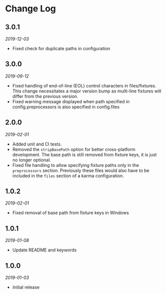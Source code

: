# Change Log

## 3.0.1

*2019-12-03*

- Fixed check for duplicate paths in configuration

## 3.0.0

*2019-09-12*

- Fixed handling of end-of-line (EOL) control characters in files/fixtures. This
  change necessitates a major version bump as multi-line fixtures will differ
  from the previous version.
- Fixed warning message displayed when path specified in config.preprocessors
  is also specified in config.files

## 2.0.0

*2019-02-01*

- Added unit and CI tests.
- Removed the `stripBasePath` option for better cross-platform development. The
  base path is still removed from fixture keys, it is just no longer optional.
- Fixed file handling to allow specifying fixture paths only in the
  `preprocessors` section. Previously these files would also have to be included
  in the `files` section of a karma configuration.

## 1.0.2

*2019-02-01*

- Fixed removal of base path from fixture keys in Windows

## 1.0.1

*2019-01-08*

- Update README and keywords

## 1.0.0

*2019-01-03*

- Initial release

